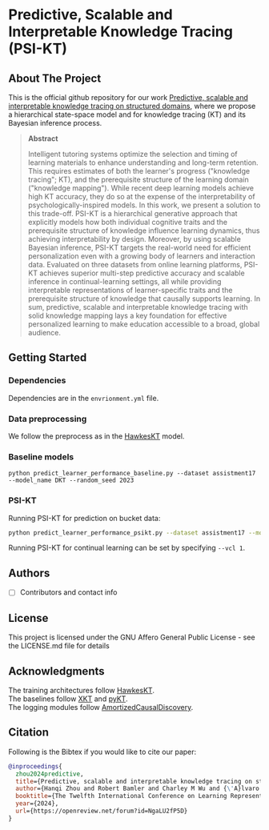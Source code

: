 # Predictive, Scalable and Interpretable Knowledge Tracing (PSI-KT)

## About The Project
This is the official github repository for our work [Predictive, scalable and interpretable knowledge tracing on structured domains](https://openreview.net/forum?id=NgaLU2fP5D&referrer=%5Bthe%20profile%20of%20Hanqi%20Zhou%5D(%2Fprofile%3Fid%3D~Hanqi_Zhou1)), where we propose a hierarchical state-space model and for knowledge tracing (KT) and its Bayesian inference process.

> **Abstract**
>
> Intelligent tutoring systems optimize the selection and timing of learning materials to enhance understanding and long-term retention. This requires estimates of both the learner's progress ("knowledge tracing"; KT), and the prerequisite structure of the learning domain ("knowledge mapping"). While recent deep learning models achieve high KT accuracy, they do so at the expense of the interpretability of psychologically-inspired models. In this work, we present a solution to this trade-off. PSI-KT is a hierarchical generative approach that explicitly models how both individual cognitive traits and the prerequisite structure of knowledge influence learning dynamics, thus achieving interpretability by design. Moreover, by using scalable Bayesian inference, PSI-KT targets the real-world need for efficient personalization even with a growing body of learners and interaction data. Evaluated on three datasets from online learning platforms, PSI-KT achieves superior multi-step predictive accuracy and scalable inference in continual-learning settings, all while providing interpretable representations of learner-specific traits and the prerequisite structure of knowledge that causally supports learning. In sum, predictive, scalable and interpretable knowledge tracing with solid knowledge mapping lays a key foundation for effective personalized learning to make education accessible to a broad, global audience.

## Getting Started

### Dependencies

Dependencies are in the `envrionment.yml` file.  

### Data preprocessing

We follow the preprocess as in the [HawkesKT](https://github.com/THUwangcy/HawkesKT) model.

### Baseline models
```
python predict_learner_performance_baseline.py --dataset assistment17 --model_name DKT --random_seed 2023
```

### PSI-KT
Running PSI-KT for prediction on bucket data:
```bash
python predict_learner_performance_psikt.py --dataset assistment17 --model_name AmortizedPSIKT --random_seed 2023
```
Running PSI-KT for continual learning can be set by specifying `--vcl 1`.


## Authors

- [ ] Contributors and contact info

## License

This project is licensed under the GNU Affero General Public License - see the LICENSE.md file for details

## Acknowledgments

The training architectures follow [HawkesKT](https://github.com/THUwangcy/HawkesKT).  
The baselines follow [XKT](https://github.com/tswsxk/XKT) and [pyKT](https://github.com/pykt-team/pykt-toolkit).  
The logging modules follow [AmortizedCausalDiscovery](https://github.com/loeweX/AmortizedCausalDiscovery).


## Citation
Following is the Bibtex if you would like to cite our paper:

```bibtex
@inproceedings{
  zhou2024predictive,
  title={Predictive, scalable and interpretable knowledge tracing on structured domains},
  author={Hanqi Zhou and Robert Bamler and Charley M Wu and {\'A}lvaro Tejero-Cantero},
  booktitle={The Twelfth International Conference on Learning Representations},
  year={2024},
  url={https://openreview.net/forum?id=NgaLU2fP5D}
}
```